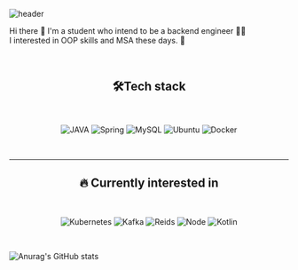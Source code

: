 ![header](https://capsule-render.vercel.app/api?type=waving&color=92beff&height=300&section=header&text=Seo's%20Hub&fontColor=FFFF&fontSize=90)

Hi there 👋 I'm a student who intend to be a backend engineer 👩‍💻  
I interested in OOP skills and MSA these days. 💪

<br />

<div align=center>

## 🛠️Tech stack

<br/>

![JAVA](https://img.shields.io/badge/Java-ED8B00?style=for-the-badge&logo=java&logoColor=white) ![Spring](https://img.shields.io/badge/Spring-6DB33F?style=for-the-badge&logo=spring&logoColor=white) ![MySQL](https://img.shields.io/badge/MySQL-00000F?style=for-the-badge&logo=mysql&logoColor=white) ![Ubuntu](	https://img.shields.io/badge/Ubuntu-E95420?style=for-the-badge&logo=ubuntu&logoColor=white) ![Docker](	https://img.shields.io/badge/Docker-2CA5E0?style=for-the-badge&logo=docker&logoColor=white)  

<br/>      

---
## 🔥 Currently interested in

<br/>

![Kubernetes](https://img.shields.io/badge/kubernetes-326ce5.svg?&style=for-the-badge&logo=kubernetes&logoColor=white) ![Kafka](https://img.shields.io/badge/Apache_Kafka-231F20?style=for-the-badge&logo=apache-kafka&logoColor=white) ![Reids](https://img.shields.io/badge/redis-%23DD0031.svg?&style=for-the-badge&logo=redis&logoColor=white) ![Node](https://img.shields.io/badge/Node.js-339933?style=for-the-badge&logo=nodedotjs&logoColor=white) ![Kotlin](https://img.shields.io/badge/Kotlin-0095D5?&style=for-the-badge&logo=kotlin&logoColor=white)

<br />

</div>


![Anurag's GitHub stats](https://github-readme-stats.vercel.app/api?username=JerryK026&count_private=true&show_icons=true)

<!--
**JerryK026/JerryK026** is a ✨ _special_ ✨ repository because its `README.md` (this file) appears on your GitHub profile.

Here are some ideas to get you started:

- 🔭 I’m currently working on ...
- 🌱 I’m currently learning ...
- 👯 I’m looking to collaborate on ...
- 🤔 I’m looking for help with ...
- 💬 Ask me about ...
- 📫 How to reach me: ...
- 😄 Pronouns: ...
- ⚡ Fun fact: ...
-->
